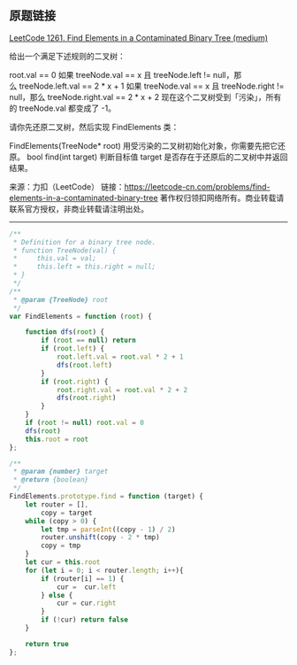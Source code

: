 ## 原题链接

[LeetCode 1261. Find Elements in a Contaminated Binary Tree (medium)](https://leetcode-cn.com/problems/find-elements-in-a-contaminated-binary-tree/)

给出一个满足下述规则的二叉树：

root.val == 0
如果 treeNode.val == x 且 treeNode.left != null，那么 treeNode.left.val == 2 * x + 1
如果 treeNode.val == x 且 treeNode.right != null，那么 treeNode.right.val == 2 * x + 2
现在这个二叉树受到「污染」，所有的 treeNode.val 都变成了 -1。

请你先还原二叉树，然后实现 FindElements 类：

FindElements(TreeNode* root) 用受污染的二叉树初始化对象，你需要先把它还原。
bool find(int target) 判断目标值 target 是否存在于还原后的二叉树中并返回结果。

来源：力扣（LeetCode）
链接：https://leetcode-cn.com/problems/find-elements-in-a-contaminated-binary-tree
著作权归领扣网络所有。商业转载请联系官方授权，非商业转载请注明出处。

----


```javascript
/**
 * Definition for a binary tree node.
 * function TreeNode(val) {
 *     this.val = val;
 *     this.left = this.right = null;
 * }
 */
/**
 * @param {TreeNode} root
 */
var FindElements = function (root) {

    function dfs(root) {
        if (root == null) return
        if (root.left) {
            root.left.val = root.val * 2 + 1
            dfs(root.left)
        }
        if (root.right) {
            root.right.val = root.val * 2 + 2
            dfs(root.right)
        }
    }
    if (root != null) root.val = 0
    dfs(root)
    this.root = root
};

/** 
 * @param {number} target
 * @return {boolean}
 */
FindElements.prototype.find = function (target) {
    let router = [],
        copy = target
    while (copy > 0) {
        let tmp = parseInt((copy - 1) / 2)
        router.unshift(copy - 2 * tmp)
        copy = tmp
    }
    let cur = this.root
    for (let i = 0; i < router.length; i++){
        if (router[i] == 1) {
            cur =  cur.left
        } else {
            cur = cur.right
        }
        if (!cur) return false
    }

    return true
};
```